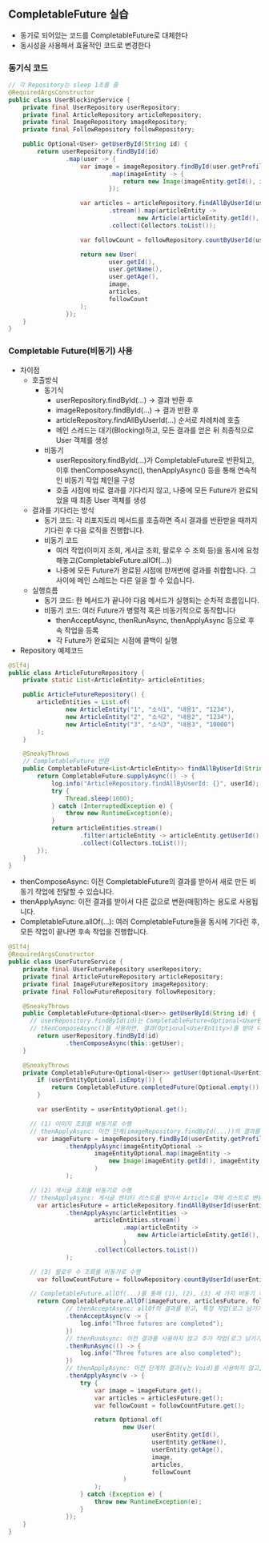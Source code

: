 ## CompletableFuture 실습
- 동기로 되어있는 코드를 CompletableFuture로 대체한다
- 동시성을 사용해서 효율적인 코드로 변경한다
   

### 동기식 코드
```java
// 각 Repository는 sleep 1초를 줌
@RequiredArgsConstructor
public class UserBlockingService {
    private final UserRepository userRepository;
    private final ArticleRepository articleRepository;
    private final ImageRepository imageRepository;
    private final FollowRepository followRepository;

    public Optional<User> getUserById(String id) {
        return userRepository.findById(id)
                .map(user -> {
                    var image = imageRepository.findById(user.getProfileImageId())
                            .map(imageEntity -> {
                                return new Image(imageEntity.getId(), imageEntity.getName(), imageEntity.getUrl());
                            });

                    var articles = articleRepository.findAllByUserId(user.getId())
                            .stream().map(articleEntity ->
                                    new Article(articleEntity.getId(), articleEntity.getTitle(), articleEntity.getContent()))
                            .collect(Collectors.toList());

                    var followCount = followRepository.countByUserId(user.getId());

                    return new User(
                            user.getId(),
                            user.getName(),
                            user.getAge(),
                            image,
                            articles,
                            followCount
                    );
                });
    }
}
```

### Completable Future(비동기) 사용
- 차이점
  - 호출방식
    - 동기식 
      - userRepository.findById(...) → 결과 반환 후
      - imageRepository.findById(...) → 결과 반환 후
      - articleRepository.findAllByUserId(...) 순서로 차례차례 호출
      - 메인 스레드는 대기(Blocking)하고, 모든 결과를 얻은 뒤 최종적으로 User 객체를 생성
    - 비동기 
      - userRepository.findById(...)가 CompletableFuture로 반환되고, 이후 thenComposeAsync(), thenApplyAsync() 등을 통해 연속적인 비동기 작업 체인을 구성
      - 호출 시점에 바로 결과를 기다리지 않고, 나중에 모든 Future가 완료되었을 때 최종 User 객체를 생성
  - 결과를 기다리는 방식
    - 동기 코드: 각 리포지토리 메서드를 호출하면 즉시 결과를 반환받을 때까지 기다린 후 다음 로직을 진행합니다.
    - 비동기 코드
      - 여러 작업(이미지 조회, 게시글 조회, 팔로우 수 조회 등)을 동시에 요청해놓고(CompletableFuture.allOf(...))
      - 나중에 모든 Future가 완료된 시점에 한꺼번에 결과를 취합합니다. 그 사이에 메인 스레드는 다른 일을 할 수 있습니다.
  - 실행흐름
    - 동기 코드: 한 메서드가 끝나야 다음 메서드가 실행되는 순차적 흐름입니다.
    - 비동기 코드: 여러 Future가 병렬적 혹은 비동기적으로 동작합니다
      - thenAcceptAsync, thenRunAsync, thenApplyAsync 등으로 후속 작업을 등록
      - 각 Future가 완료되는 시점에 콜백이 실행
- Repository 예제코드
```java
@Slf4j
public class ArticleFutureRepository {
    private static List<ArticleEntity> articleEntities;

    public ArticleFutureRepository() {
        articleEntities = List.of(
                new ArticleEntity("1", "소식1", "내용1", "1234"),
                new ArticleEntity("2", "소식2", "내용2", "1234"),
                new ArticleEntity("3", "소식3", "내용3", "10000")
        );
    }

    @SneakyThrows
    // CompletableFuture 반환
    public CompletableFuture<List<ArticleEntity>> findAllByUserId(String userId) {
        return CompletableFuture.supplyAsync(() -> {
            log.info("ArticleRepository.findAllByUserId: {}", userId);
            try {
                Thread.sleep(1000);
            } catch (InterruptedException e) {
                throw new RuntimeException(e);
            }
            return articleEntities.stream()
                    .filter(articleEntity -> articleEntity.getUserId().equals(userId))
                    .collect(Collectors.toList());
        });
    }
}
```
- thenComposeAsync: 이전 CompletableFuture의 결과를 받아서 새로 만든 비동기 작업에 전달할 수 있습니다.
- thenApplyAsync: 이전 결과를 받아서 다른 값으로 변환(매핑)하는 용도로 사용됩니다.
- CompletableFuture.allOf(...): 여러 CompletableFuture들을 동시에 기다린 후, 모든 작업이 끝나면 후속 작업을 진행합니다.
```java
@Slf4j
@RequiredArgsConstructor
public class UserFutureService {
    private final UserFutureRepository userRepository;
    private final ArticleFutureRepository articleRepository;
    private final ImageFutureRepository imageRepository;
    private final FollowFutureRepository followRepository;

    @SneakyThrows
    public CompletableFuture<Optional<User>> getUserById(String id) {
      // userRepository.findById(id)는 CompletableFuture<Optional<UserEntity>>를 반환
      // thenComposeAsync()를 사용하면, 결과(Optional<UserEntity>)를 받아 다음 비동기 작업(getUser 메서드)으로 이어갈 수 있음
        return userRepository.findById(id)
                .thenComposeAsync(this::getUser);
    }

    @SneakyThrows
    private CompletableFuture<Optional<User>> getUser(Optional<UserEntity> userEntityOptional) {
        if (userEntityOptional.isEmpty()) {
            return CompletableFuture.completedFuture(Optional.empty());
        }

        var userEntity = userEntityOptional.get();

      // (1) 이미지 조회를 비동기로 수행
      // thenApplyAsync: 이전 단계(imageRepository.findById(...))의 결과를 받아서 새로운 결과로 변환
        var imageFuture = imageRepository.findById(userEntity.getProfileImageId())
                .thenApplyAsync(imageEntityOptional ->
                        imageEntityOptional.map(imageEntity ->
                            new Image(imageEntity.getId(), imageEntity.getName(), imageEntity.getUrl())
                        )
                );

      // (2) 게시글 조회를 비동기로 수행
      // thenApplyAsync: 게시글 엔티티 리스트를 받아서 Article 객체 리스트로 변환
        var articlesFuture = articleRepository.findAllByUserId(userEntity.getId())
                .thenApplyAsync(articleEntities ->
                        articleEntities.stream()
                                .map(articleEntity ->
                                    new Article(articleEntity.getId(), articleEntity.getTitle(), articleEntity.getContent())
                                )
                        .collect(Collectors.toList())
                );

      // (3) 팔로우 수 조회를 비동기로 수행
        var followCountFuture = followRepository.countByUserId(userEntity.getId());

      // CompletableFuture.allOf(...)를 통해 (1), (2), (3) 세 가지 비동기 작업이 모두 끝날 때까지 대기
        return CompletableFuture.allOf(imageFuture, articlesFuture, followCountFuture)
                // thenAcceptAsync: allOf의 결과를 받고, 특정 작업(로그 남기기)을 수행
                .thenAcceptAsync(v -> {
                    log.info("Three futures are completed");
                })
                // thenRunAsync: 이전 결과를 사용하지 않고 추가 작업(로그 남기기)을 수행
                .thenRunAsync(() -> {
                    log.info("Three futures are also completed");
                })
                // thenApplyAsync: 이전 단계의 결과(v는 Void)를 사용하지 않고, 최종적으로 User 객체를 생성하여 반환
                .thenApplyAsync(v -> {
                    try {
                        var image = imageFuture.get();
                        var articles = articlesFuture.get();
                        var followCount = followCountFuture.get();

                        return Optional.of(
                                new User(
                                        userEntity.getId(),
                                        userEntity.getName(),
                                        userEntity.getAge(),
                                        image,
                                        articles,
                                        followCount
                                )
                        );
                    } catch (Exception e) {
                        throw new RuntimeException(e);
                    }
                });
    }
}
```